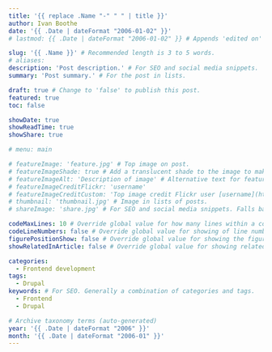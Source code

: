```yaml
---
title: '{{ replace .Name "-" " " | title }}'
author: Ivan Boothe
date: '{{ .Date | dateFormat "2006-01-02" }}'
# lastmod: {{ .Date | dateFormat "2006-01-02" }} # Appends 'edited on' to the publish date

slug: '{{ .Name }}' # Recommended length is 3 to 5 words.
# aliases:
description: 'Post description.' # For SEO and social media snippets.
summary: 'Post summary.' # For the post in lists.

draft: true # Change to 'false' to publish this post.
featured: true
toc: false

showDate: true
showReadTime: true
showShare: true

# menu: main

# featureImage: 'feature.jpg' # Top image on post.
# featureImageShade: true # Add a translucent shade to the image to make overlaid text easier to read.
# featureImageAlt: 'Description of image' # Alternative text for featured image.
# featureImageCreditFlickr: 'username'
# featureImageCreditCustom: 'Top image credit Flickr user [username](https://www.flickr.com/photos/username).'
# thumbnail: 'thumbnail.jpg' # Image in lists of posts.
# shareImage: 'share.jpg' # For SEO and social media snippets. Falls back to thumbnail (if set) or featureImage.

codeMaxLines: 10 # Override global value for how many lines within a code block before auto-collapsing.
codeLineNumbers: false # Override global value for showing of line numbers within code block.
figurePositionShow: false # Override global value for showing the figure label.
showRelatedInArticle: false # Override global value for showing related posts in this series at the end of the content.

categories:
  - Frontend development
tags:
  - Drupal
keywords: # For SEO. Generally a combination of categories and tags.
  - Frontend
  - Drupal

# Archive taxonomy terms (auto-generated)
year: '{{ .Date | dateFormat "2006" }}'
month: '{{ .Date | dateFormat "2006-01" }}'
---
```

